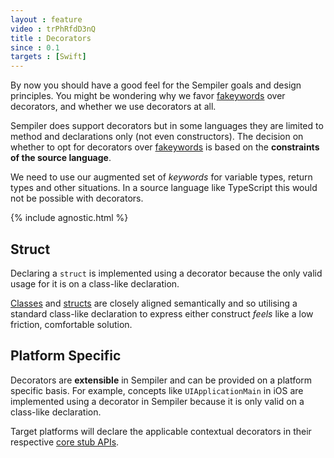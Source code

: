 ```yaml
---
layout : feature
video : trPhRfdD3nQ
title : Decorators
since : 0.1
targets : [Swift]
---
```


By now you should have a good feel for the Sempiler goals and design principles. You might be wondering why we favor [fakeywords](fakeywords) over decorators, and whether we use decorators at all.

Sempiler does support decorators but in some languages they are limited to method and declarations only (not even constructors). The decision on whether to opt for decorators over [fakeywords](fakeywords) is based on the **constraints of the source language**. 

We need to use our augmented set of *keywords* for variable types, return types and other situations. In a source language like TypeScript this would not be possible with decorators.

{% include agnostic.html %}

## <a name='struct'></a>Struct

Declaring a `struct` is implemented using a decorator because the only valid usage for it is on a class-like declaration.

[Classes](type-decls#classes) and [structs](type-decls#structs) are closely aligned semantically and so utilising a standard class-like declaration to express either construct *feels* like a low friction, comfortable solution.

## <a name='platform-specific'></a>Platform Specific

Decorators are **extensible** in Sempiler and can be provided on a platform specific basis. For example, concepts like `UIApplicationMain` in iOS are implemented using a decorator in Sempiler because it is only valid on a class-like declaration.

<script src="https://gist.github.com/ComethTheNerd/29a232318dc6bfdef6c6d4bb7fa4d5a6.js"> </script>

Target platforms will declare the applicable contextual decorators in their respective [core stub APIs](../stub-apis#core).